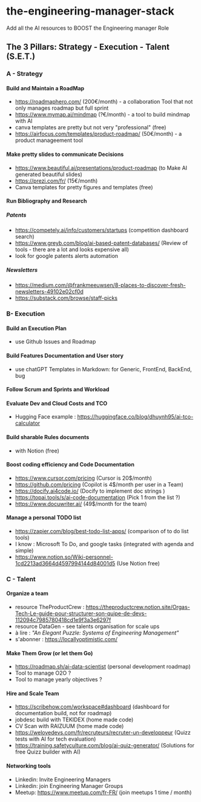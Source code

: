 # the-engineering-manager-stack
Add all the AI resources to BOOST the Engineering manager Role

## The 3 Pillars: Strategy - Execution - Talent (S.E.T.)  

### A - Strategy  
#### Build and Maintain a RoadMap  
- https://roadmaphero.com/  (200€/month) - a collaboration Tool that not only manages roadmap but full sprint
- https://www.mymap.ai/mindmap (?€/month) - a tool to build mindmap with AI
- canva templates are pretty but not very "professional" (free)  
- https://airfocus.com/templates/product-roadmap/ (50€/month) - a product manageement tool
  
#### Make pretty slides to communicate Decisions  
- https://www.beautiful.ai/presentations/product-roadmap (to Make AI generated beautiful slides)
- https://prezi.com/fr/ (15€/month)
- Canva templates for pretty figures and templates (free)  

#### Run Bibliography and Research  
##### Patents  
- https://competely.ai/info/customers/startups (competition dashboard search)
- https://www.greyb.com/blog/ai-based-patent-databases/ (Review of tools - there are a lot and looks expensive all)
- look for google patents alerts automation
##### Newsletters
- https://medium.com/@frankmeeuwsen/8-places-to-discover-fresh-newsletters-49102e02cf0d
- https://substack.com/browse/staff-picks  

### B- Execution  
#### Build an Execution Plan  
- use Github Issues and Roadmap

#### Build Features Documentation and User story  
- use chatGPT Templates in Markdown: for Generic, FrontEnd, BackEnd, bug

#### Follow Scrum and Sprints and Workload  
#### Evaluate Dev and Cloud Costs and TCO  
- Hugging Face example : https://huggingface.co/blog/dhuynh95/ai-tco-calculator

#### Build sharable Rules documents  
- with Notion (free)

#### Boost coding efficiency and Code Documentation 
- https://www.cursor.com/pricing (Cursor is 20$/month)
- https://github.com/pricing (Copilot is 4$/month per user in a Team)
- https://docify.ai4code.io/ (Docify to implement doc strings )
- https://topai.tools/s/ai-code-documentation (Pick 1 from the list ?)
- https://www.docuwriter.ai/ (49$/month for the team)

#### Manage a personal TODO list  
- https://zapier.com/blog/best-todo-list-apps/ (comparison of to do list tools)
- I know : Microsoft To Do, and google tasks (integrated with agenda and simple)
- https://www.notion.so/Wiki-personnel-1cd2213ad3664d4597994144d84001d5 (Use Notion free)  

### C - Talent  
#### Organize a team  
- resource TheProductCrew : https://theproductcrew.notion.site/Orgas-Tech-Le-guide-pour-structurer-son-quipe-de-devs-112094c7985780418cd1e9f3a3e6297f  
- resource DataGen - see talents organisation for scale ups
- à lire : *"An Elegant Puzzle: Systems of Engineering Management"*
- s'abonner : https://locallyoptimistic.com/  

#### Make Them Grow (or let them Go)  
- https://roadmap.sh/ai-data-scientist (personal development roadmap)
- Tool to manage O2O ?
- Tool to manage yearly objectives ?
  
#### Hire and Scale Team  
- https://scribehow.com/workspace#dashboard (dashboard for documentation build, not for roadmap)
- jobdesc build with TEKIDEX (home made code)    
- CV Scan with RAIZUUM (home made code)
- https://welovedevs.com/fr/recruteurs/recruter-un-developpeur (Quizz tests with AI for tech evaluation)
- https://training.safetyculture.com/blog/ai-quiz-generator/ (Solutions for free Quizz builder with AI)
  
#### Networking tools  
- Linkedin: Invite Engineering Managers  
- Linkedin: join Engineering Manager Groups
- Meetup: https://www.meetup.com/fr-FR/ (join meetups 1 time / month)
